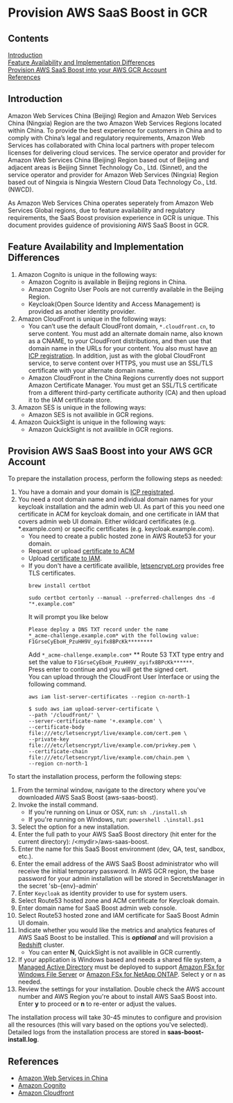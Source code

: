 # Provision AWS SaaS Boost in GCR

## Contents
[Introduction](#introduction)\
[Feature Availability and Implementation Differences](#feature-availability-and-implementation-differences)\
[Provision AWS SaaS Boost into your AWS GCR Account](#provision-aws-saas-boost-into-your-aws-gcr-account)\
[References](#references)

## Introduction
Amazon Web Services China (Beijing) Region and Amazon Web Services China (Ningxia) Region are the two Amazon Web Services Regions located within China. To provide the best experience for customers in China and to comply with China’s legal and regulatory requirements, Amazon Web Services has collaborated with China local partners with proper telecom licenses for delivering cloud services. The service operator and provider for Amazon Web Services China (Beijing) Region based out of Beijing and adjacent areas is Beijing Sinnet Technology Co., Ltd. (Sinnet), and the service operator and provider for Amazon Web Services (Ningxia) Region based out of Ningxia is Ningxia Western Cloud Data Technology Co., Ltd. (NWCD).

As Amazon Web Services China operates seperately from Amazon Web Services Global regions, due to feature availability and regulatory requirements, the SaaS Boost provision experience in GCR is unique. This document provides guidence of provisioning AWS SaaS Boost in GCR.

## Feature Availability and Implementation Differences
1. Amazon Cognito is unique in the following ways:
    - Amazon Cognito is available in Beijing regions in China.
    - Amazon Cognito User Pools are not currently available in the Beijing Region.
    - Keycloak(Open Source Identity and Access Management) is provided as another identity provider.
2. Amazon CloudFront is unique in the following ways:
    - You can’t use the default CloudFront domain, `*.cloudfront.cn`, to serve content. You must add an alternate domain name, also known as a CNAME, to your CloudFront distributions, and then use that domain name in the URLs for your content. You also must have [an ICP registration](https://www.amazonaws.cn/en/about-aws/china/#ICP_). In addition, just as with the global CloudFront service, to serve content over HTTPS, you must use an SSL/TLS certificate with your alternate domain name.
    - Amazon CloudFront in the China Regions currently does not support Amazon Certificate Manager. You must get an SSL/TLS certificate from a different third-party certificate authority (CA) and then upload it to the IAM certificate store.
3. Amazon SES is unique in the following ways:
    - Amazon SES is not availible in GCR regions.
4. Amazon QuickSight is unique in the following ways:
    - Amazon QuickSight is not availible in GCR regions.

## Provision AWS SaaS Boost into your AWS GCR Account
To prepare the installation process, perform the following steps as needed:
1. You have a domain and your domain is [ICP registrated](https://www.amazonaws.cn/en/about-aws/china/#ICP_).
2. You need a root domain name and individual domain names for your keycloak installation and the admin web UI. As part of this you need one certificate in ACM for keycloak domain, and one certificate in IAM that covers admin web UI domain. Either wildcard certificates (e.g. *.example.com) or specific certificates (e.g. keycloak.example.com). 
    - You need to create a public hosted zone in AWS Route53 for your domain.
    - Request or upload [certificate to ACM](https://docs.aws.amazon.com/acm/latest/userguide/gs-acm-request-public.html)
    - Upload [certificate to IAM](https://docs.aws.amazon.com/AmazonCloudFront/latest/DeveloperGuide/cnames-and-https-procedures.html). 
    - If you don't have a certificate availible, [letsencrypt.org](https://letsencrypt.org/) provides free TLS certificates.
        ```
        brew install certbot
        ```
        ```
        sudo certbot certonly --manual --preferred-challenges dns -d "*.example.com"
        ```
        It will prompt you like below 
        ```
        Please deploy a DNS TXT record under the name
        *_acme-challenge.example.com* with the following value:
        F1GrseCyEboH_PzuHH9V_oyifx8BPcKk********
        ```
        Add `*_acme-challenge.example.com*` ** Route 53 TXT type entry and set the value to `F1GrseCyEboH_PzuHH9V_oyifx8BPcKk******`.\
        Press enter to continue and you will get the signed cert.\
        You can upload through the CloudFront User Interface or using the following command.
        ```
        aws iam list-server-certificates --region cn-north-1
        ```
        ```
        $ sudo aws iam upload-server-certificate \
        --path '/cloudfront/' \
        --server-certificate-name '+.example.com' \
        --certificate-body file:///etc/letsencrypt/live/example.com/cert.pem \
        --private-key file:///etc/letsencrypt/live/example.com/privkey.pem \
        --certificate-chain file:///etc/letsencrypt/live/example.com/chain.pem \
        --region cn-north-1
        ```

To start the installation process, perform the following steps:
1. From the terminal window, navigate to the directory where you've downloaded AWS SaaS Boost (aws-saas-boost).
2. Invoke the install command. 
      - If you're running on Linux or OSX, run: `sh ./install.sh`
      - If you're running on Windows, run: `powershell .\install.ps1`
3. Select the option for a new installation.
4. Enter the full path to your AWS SaaS Boost directory (hit enter for the current directory): /\<mydir\>/aws-saas-boost.
5. Enter the name for this SaaS Boost environment (dev, QA, test, sandbox, etc.).
6. Enter the email address of the AWS SaaS Boost administrator who will receive the initial temporary password. In AWS GCR region, the base password for your admin installation will be stored in SecretsManager in the secret 'sb-{env}-admin'
7. Enter `Keycloak` as identity provider to use for system users.
8. Select Route53 hosted zone and ACM certificate for Keycloak domain.
9. Enter domain name for SaaS Boost admin web console.
10. Select Route53 hosted zone and IAM certificate for SaaS Boost Admin UI domain.
11. Indicate whether you would like the metrics and analytics features of AWS SaaS Boost to be installed. This is ***optional*** and will provision a [Redshift](https://aws.amazon.com/redshift) cluster.
      - You can enter **N**, QuickSight is not availible in GCR currently.
12. If your application is Windows based and needs a shared file system, a [Managed Active Directory](https://aws.amazon.com/directoryservice/) must be deployed to support [Amazon FSx for Windows File Server](https://aws.amazon.com/fsx/windows/) or [Amazon FSx for NetApp ONTAP](https://aws.amazon.com/fsx/netapp-ontap/). Select y or n as needed.
13. Review the settings for your installation. Double check the AWS account number and AWS Region you're about to install AWS SaaS Boost into. Enter **y** to proceed or **n** to re-enter or adjust the values.

The installation process will take 30-45 minutes to configure and provision all the resources (this will vary based on the options you've selected). Detailed logs from the installation process are stored in **saas-boost-install.log**. 

## References
- [Amazon Web Services in China](https://www.amazonaws.cn/en/about-aws/china/)
- [Amazon Cognito](https://docs.amazonaws.cn/en_us/aws/latest/userguide/cognito.html)
- [Amazon Cloudfront](https://docs.amazonaws.cn/en_us/aws/latest/userguide/cloudfront.html)